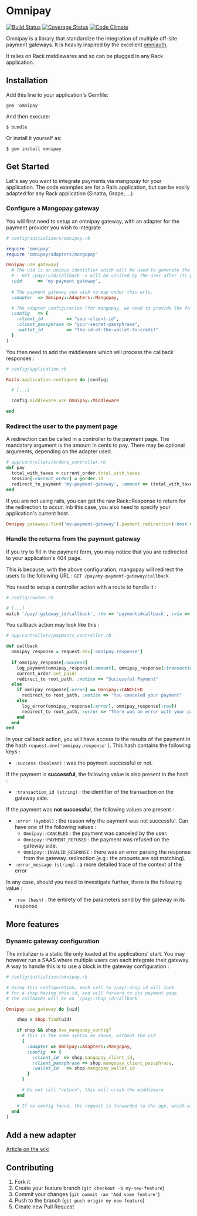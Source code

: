 # Omnipay

[![Build Status](https://travis-ci.org/clicrdv/omnipay.png?branch=master)](https://travis-ci.org/clicrdv/omnipay) [![Coverage Status](https://coveralls.io/repos/clicrdv/omnipay/badge.png)](https://coveralls.io/r/clicrdv/omnipay) [![Code Climate](https://codeclimate.com/github/clicrdv/omnipay.png)](https://codeclimate.com/github/clicrdv/omnipay)

Omnipay is a library that standardize the integration of multiple off-site payment gateways. It is heavily inspired by the excellent [omniauth](http://github.com/intridea/omniauth/).

It relies on Rack middlewares and so can be plugged in any Rack application.



## Installation

Add this line to your application's Gemfile:

    gem 'omnipay'

And then execute:

    $ bundle

Or install it yourself as:

    $ gem install omnipay



## Get Started

Let's say you want to integrate payments via mangopay for your application. The code examples are for a Rails application, but can be easily adapted for any Rack application (Sinatra, Grape, ...)
 
### Configure a Mangopay gateway

You will first need to setup an omnipay gateway, with an adapter for the payment provider you wish to integrate

```ruby
# config/initializers/omnipay.rb

require 'omnipay'
require 'omnipay/adapters/mangopay'

Omnipay.use_gateway( 
  # The uid is an unique identifier which will be used to generate the callback url : 
  # - GET /pay/:uid/callback -> will be visited by the user after its payment is processed
  :uid      => 'my-payment-gateway',
  
  # The payment gateway you wish to map under this urls. 
  :adapter  => Omnipay::Adapters::Mangopay,

  # The adapter configuration (for mangopay, we need to provide the following keys)
  :config   => {
    :client_id         => "your-client-id",
    :client_passphrase => "your-secret-passphrase",
    :wallet_id         => "the-id-of-the-wallet-to-credit"
  }
)
```

You then need to add the middleware which will process the callback responses :

```ruby
# config/application.rb

Rails.application.configure do |config|

  # [...]

  config.middleware.use Omnipay::Middleware

end
```

### Redirect the user to the payment page

A redirection can be called in a controller to the payment page. The mandatory argument is the amount in cents to pay. There may be optional arguments, depending on the adapter used.

```ruby
# app/controllers/orders_controller.rb
def pay
  total_with_taxes = current_order.total_with_taxes
  session[:current_order] = @order.id
  redirect_to_payment 'my-payment-gateway', :amount => (total_with_taxes*100), :currency => 'EUR' and return
end
```

If you are not using rails, you can get the raw Rack::Response to return for the redirection to occur. Inb this case, you also need to specify your application's current host.
```ruby
Omnipay.gateways.find('my-payment-gateway').payment_redirection(:host => 'http://your.host.tld', :amount => amount, :currency => 'EUR')
```


### Handle the returns from the payment gateway

If you try to fill in the payment form, you may notice that you are redirected to your application's 404 page.

This is because, with the above configuration, mangopay will redirect the users to the following URL : `GET /pay/my-payment-gateway/callback`.

You need to setup a controller action with a route to handle it : 

```ruby
# config/routes.rb

# [...]
match '/pay/:gateway_id/callback', :to => 'payments#callback', :via => :get

```

You callback action may look like this :

```ruby
# app/controllers/payments_controller.rb

def callback
  omnipay_response = request.env['omnipay.response']
  
  if omnipay_response[:success]
    log_payment(omnipay_response[:amount], omnipay_response[:transaction_id])
    current_order.set_paid!
    redirect_to root_path, :notice => "Successful Payment"
  else
    if omnipay_response[:error] == Omnipay::CANCELED
      redirect_to root_path, :notice => "You canceled your payment"
    else
      log_error(omnipay_response[:error], omnipay_response[:raw])
      redirect_to root_path, :error => "There was an error with your payment, our team have been notified."
    end
  end
end
```

In your callback action, you will have access to the results of the payment in the hash `request.env['omnipay.response']`. This hash contains the following keys :

 - `:success (boolean)` : was the payment successful or not.

If the payment is **successful**, the following value is also present in the hash :

 - `:transaction_id (string)` : the identifier of the transaction on the gateway side. 

If the payment was **not successful**, the following values are present :

 - `:error (symbol)` : the reason why the payment was not successful. Can have one of the following values :
     - `Omnipay::CANCELED` : the payment was canceled by the user.
     - `Omnipay::PAYMENT_REFUSED` : the payment was refused on the gateway side.
     - `Omnipay::INVALID_RESPONSE` : there was an error parsing the response from the gateway.
redirection (e.g : the amounts are not matching).
 - `:error_message (string)` : a more detailed trace of the context of the error


In any case, should you need to investigate further, there is the following value :

 - `:raw (hash)` : the entirety of the parameters send by the gateway in its response



## More features


### Dynamic gateway configuration

The initializer is a static file only loaded at the applications' start. You may however run a SAAS where multiple users can each integrate their gateway. A way to handle this is to use a block in the gateway configuration :

```ruby
# config/initializer/omnipay.rb

# Using this configuration, each call to /pay/:shop_id will look 
# for a shop having this id, and will forward to its payment page. 
# The callbacks will be on `/pay/:shop_id/callback`

Omnipay.use_gateway do |uid|

    shop = Shop.find(uid)

    if shop && shop.has_mangopay_config?
      # This is the same syntax as above, without the uid
      {
        :adapter => Omnipay::Adapters::Mangopay,
        :config  => {
          :client_id  => shop.mangopay_client_id,
          :client_passphrase => shop.mangopay_client_passphrase,
          :wallet_id   => shop.mangopay_wallet_id        
        }
      }

      # Do not call "return", this will crash the middleware
    end

    # If no config found, the request is forwarded to the app, which will likely 404
  end
)
```


## Add a new adapter
[Article on the wiki](https://github.com/clicrdv/omnipay/wiki/Implement-a-new-adapter)


## Contributing

1. Fork it
2. Create your feature branch (`git checkout -b my-new-feature`)
3. Commit your changes (`git commit -am 'Add some feature'`)
4. Push to the branch (`git push origin my-new-feature`)
5. Create new Pull Request

